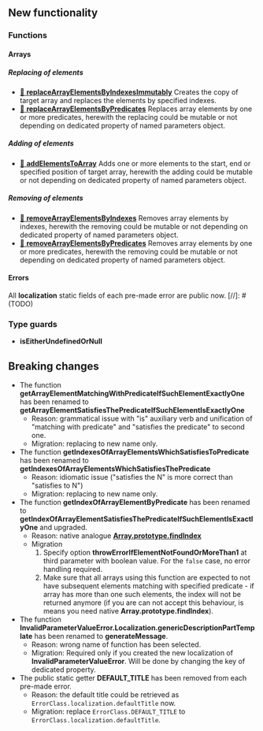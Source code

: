 ## New functionality
### Functions
#### Arrays
##### Replacing of elements

* [📖 **replaceArrayElementsByIndexesImmutably**](https://github.com/TokugawaTakeshi/Yamato-Daiwa-ES-Extensions/tree/master/CoreLibrary/Package/Documentation/Arrays/replaceArrayElementsByIndexesImmutably/replaceArrayElementsByIndexesImmutably.md)
  Creates the copy of target array and replaces the elements by specified indexes.
* [📖 **replaceArrayElementsByPredicates**](https://github.com/TokugawaTakeshi/Yamato-Daiwa-ES-Extensions/tree/master/CoreLibrary/Package/Documentation/Arrays/replaceArrayElementsByPredicates/replaceArrayElementsByPredicates.md)
  Replaces array elements by one or more predicates, herewith the replacing could be mutable or not depending on dedicated property of named parameters object.

##### Adding of elements

* [📖 **addElementsToArray**](https://github.com/TokugawaTakeshi/Yamato-Daiwa-ES-Extensions/tree/master/CoreLibrary/Package/Documentation/Arrays/addElementsToArray/addElementsToArray.md)
  Adds one or more elements to the start, end or specified position of target array, herewith the adding could be mutable or not depending on dedicated property of named parameters object.


##### Removing of elements

* [📖 **removeArrayElementsByIndexes**](https://github.com/TokugawaTakeshi/Yamato-Daiwa-ES-Extensions/tree/master/CoreLibrary/Package/Documentation/Arrays/removeArrayElementsByIndexes/removeArrayElementsByIndexes.md)
  Removes array elements by indexes, herewith the removing could be mutable or not depending on dedicated property of named parameters object.
* [📖 **removeArrayElementsByPredicates**](https://github.com/TokugawaTakeshi/Yamato-Daiwa-ES-Extensions/tree/master/CoreLibrary/Package/Documentation/Arrays/removeArrayElementsByPredicates/removeArrayElementsByPredicates.md)
  Removes array elements by one or more predicates, herewith the removing could be mutable or not depending on dedicated property of named parameters object.


#### Errors

All **localization** static fields of each pre-made error are public now.
[//]: # (TODO)


### Type guards

* **isEitherUndefinedOrNull**

## Breaking changes

* The function **getArrayElementMatchingWithPredicateIfSuchElementExactlyOne** has been renamed to 
  **getArrayElementSatisfiesThePredicateIfSuchElementIsExactlyOne**
  * Reason: grammatical issue with "is" auxiliary verb and unification of "matching with predicate" and "satisfies the predicate"
    to second one.
  * Migration: replacing to new name only.
* The function **getIndexesOfArrayElementsWhichSatisfiesToPredicate** has been renamed to
  **getIndexesOfArrayElementsWhichSatisfiesThePredicate**
  * Reason: idiomatic issue ("satisfies the N" is more correct than "satisfies to N")
  * Migration: replacing to new name only.
* The function **getIndexOfArrayElementByPredicate** has been renamed to **getIndexOfArrayElementSatisfiesThePredicateIfSuchElementIsExactlyOne**
  and upgraded.
  * Reason: native analogue [**Array.prototype.findIndex**](https://developer.mozilla.org/en-US/docs/Web/JavaScript/Reference/Global_Objects/Array/findIndex)
  * Migration
    1. Specify option **throwErrorIfElementNotFoundOrMoreThan1** at third parameter with boolean value.
       For the `false` case, no error handling required.
    2. Make sure that all arrays using this function are expected to not have subsequent elements matching with
       specified predicate - if array has more than one such elements, the index will not be returned anymore
       (if you are can not accept this behaviour, is means you need native **Array.prototype.findIndex**).
* The function **InvalidParameterValueError.Localization.genericDescriptionPartTemplate** has been renamed to
  **generateMessage**. 
  * Reason: wrong name of function has been selected.  
  * Migration: Required only if you created the new localization of **InvalidParameterValueError**. Will be done by
    changing the key of dedicated property.
* The public static getter **DEFAULT_TITLE** has been removed from each pre-made error.
  * Reason: the default title could be retrieved as `ErrorClass.localization.defaultTitle` now.
  * Migration: replace `ErrorClass.DEFAULT_TITLE` to `ErrorClass.localization.defaultTitle`.
